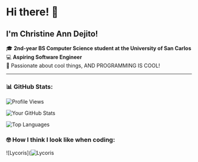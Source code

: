 # Hi there! 👋

## I'm Christine Ann Dejito!

🎓 **2nd-year BS Computer Science student at the University of San Carlos**  
💻 **Aspiring Software Engineer**  
🚀 Passionate about cool things, AND PROGRAMMING IS COOL!

---

### 📊 GitHub Stats:

![Profile Views](https://komarev.com/ghpvc/?username=Lycoris21&color=blue)

![Your GitHub Stats](https://github-readme-stats.vercel.app/api?username=Lycoris21&show_icons=true&theme=radical)

![Top Languages](https://github-readme-stats.vercel.app/api/top-langs/?username=Lycoris21&layout=compact&theme=radical)


### 🤓 How I think I look like when coding:
![Lycoris](![Lycoris](https://github.com/Lycoris21/Lycoris21/blob/main/Lycoris.jpg?raw=true)

